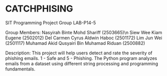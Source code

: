 # CATCHPHISING
SIT Programming Project Group LAB-P14-5

Group Members:
Nasyirah Binte Mohd Shariff (2503665)\n
Siew Wee Kiam Eugene (2502012)
Del Carmen Cyrus Aldwin Haboc (2501172)
Lim Jun Wei (2501117)
Muhamad Akid Qusyairi Bin Muhamad Riduan (2500882)

Description:
This project will help users detect and rate the severity of phishing emails. 1 - Safe and 5 - Phishing. The Python program analyzes emails from a dataset using different string processing and programming fundamentals.
